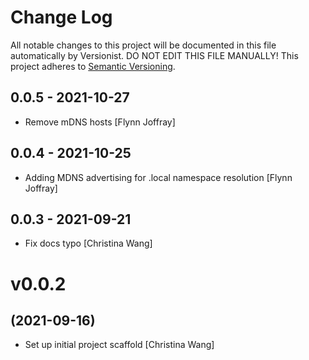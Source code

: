 # Change Log

All notable changes to this project will be documented in this file
automatically by Versionist. DO NOT EDIT THIS FILE MANUALLY!
This project adheres to [Semantic Versioning](http://semver.org/).

## 0.0.5 - 2021-10-27

* Remove mDNS hosts [Flynn Joffray]

## 0.0.4 - 2021-10-25

* Adding MDNS advertising for .local namespace resolution [Flynn Joffray]

## 0.0.3 - 2021-09-21

* Fix docs typo [Christina Wang]

# v0.0.2
## (2021-09-16)

* Set up initial project scaffold [Christina Wang]
